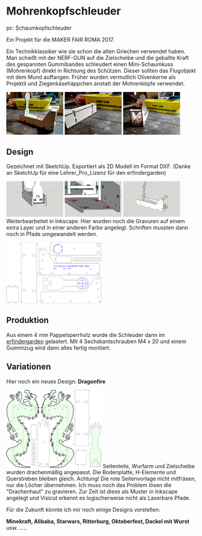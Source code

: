 # Mohrenkopfschleuder 
pc: Schaumkopfschleuder

Ein Projekt für die MAKER FAIR ROMA 2017.

Ein Technikklassiker wie sie schon die alten Griechen verwendet haben. Man schießt mit der NERF-GUN auf die Zielscheibe und die geballte Kraft des gespannten Gummibandes schleudert einen Mini-Schaumkuss (Mohrenkopf) direkt in Richtung des Schützen. Dieser sollten das Flugobjekt mit dem Mund auffangen. Früher wurden vermutlich Olivenkerne als Projektil und Ziegenkäsehäppchen anstatt der Mohrenköpfe verwendet.


<img src="IMG/IMG_20171124_190447.jpg" width = "30%" /> <img src="IMG/IMG_20171124_190506.jpg" width = "30%" /> <img src="IMG/IMG_20171124_190457.jpg" width = "30%" />

## Design ##

Gezeichnet mit SketchUp. Exportiert als 2D Modell im Format DXF. (Danke an SketchUp für eine Lehrer_Pro_Lizenz für den erfindergarden)

<img src="IMG/Mohrnkopfschleuder_v_4_bild_3.jpg" width = "30%" /> <img src="IMG/Mohrnkopfschleuder_v_4_bild_2.jpg" width = "30%" /> <img src="IMG/Mohrnkopfschleuder_v_4_bild_1.jpg" width = "30%" />
Weiterbearbeitet in Inkscape. Hier wurden noch die Gravuren auf einem extra Layer und in einer anderen Farbe angelegt. Schriften mussten dann noch in Pfade umgewandelt werden.

<img src="2D/Mohrnkopfschleuder_v_4.svg" width = "50%" aligne ="left" />




## Produktion ##

Aus einem 4 mm Pappelsperrholz wurde die Schleuder dann im [erfindergarden](http://www.erfindergarden.de) gelastert. Mit 4 Sechskantschrauben M4 x 20 und einem Gummizug wird dann alles fertig montiert.

## Variationen ##

Hier noch ein neues Design: **Dragonfire**
 
<img src="2D/Dragonfire.svg" width = "50%" aligene = "left"/>
Seitenteile, Wurfarm und Zielscheibe wurden drachenmäßig angepasst. Die Bodenplatte, H-Elemente und Querstreben bleiben gleich. Achtung! Die rote Seitenvorlage nicht mitfräsen, nur die Löcher übernehmen. Ich muss noch das Problem lösen die "Drachenhaut" zu gravieren. Zur Zeit ist diese als Muster in Inkscape angelegt und Visicut erkennt es logischerweise nicht als Laserbare Pfade.

Für die Zukunft könnte ich mir noch einige Designs vorstellen:

**Minekraft, Alibaba, Starwars, Ritterburg, Oktoberfest, Dackel mit Wurst** usw. .....
